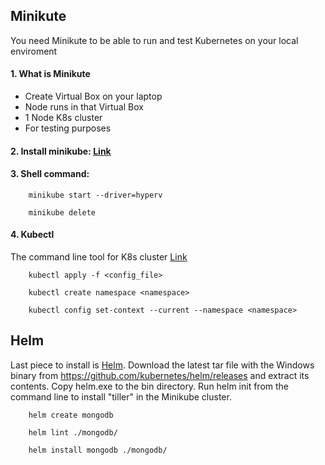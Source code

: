 ## Minikute 

You need Minikute to be able to run and test Kubernetes on your local enviroment

#### 1. What is Minikute
- Create Virtual Box on your laptop
- Node runs in that Virtual Box
- 1 Node K8s cluster
- For testing purposes

#### 2. Install minikube: [Link](https://kubernetes.io/vi/docs/tasks/tools/install-minikube/)

#### 3. Shell command: 
```shell 
    minikube start --driver=hyperv
```
```shell 
    minikube delete
```
#### 4. Kubectl

The command line tool for K8s cluster [Link](https://kubernetes.io/vi/docs/tasks/tools/install-kubectl/)

```shell 
    kubectl apply -f <config_file>
```

```shell 
    kubectl create namespace <namespace>
```

```shell 
    kubectl config set-context --current --namespace <namespace>
```

## Helm
Last piece to install is [Helm](https://helm.sh/docs/intro/). Download the latest tar file with the Windows binary from https://github.com/kubernetes/helm/releases and extract its contents. Copy helm.exe to the bin directory. Run helm init from the command line to install "tiller" in the Minikube cluster.

```shell 
    helm create mongodb
```

```shell 
    helm lint ./mongodb/
```

```shell 
    helm install mongodb ./mongodb/
```

